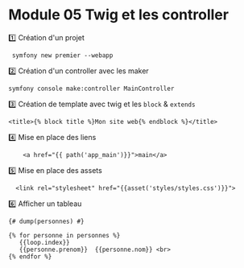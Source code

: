 # Module 05 Twig et les controller


:one: Création d'un projet
```
 symfony new premier --webapp
```
:two: Création d'un controller avec les maker
```
symfony console make:controller MainController
```
:three: Création de template avec twig et les <code>block</code> & <code>extends</code>
```twig
<title>{% block title %}Mon site web{% endblock %}</title>
```
:four: Mise en place des liens
```twig
    <a href="{{ path('app_main')}}">main</a>
```

:five: Mise en place des assets
```twig
  <link rel="stylesheet" href="{{asset('styles/styles.css')}}">   
```

:six: Afficher un tableau
```twig
{# dump(personnes) #}

{% for personne in personnes %}
   {{loop.index}}
   {{personne.prenom}}  {{personne.nom}} <br> 
{% endfor %}
```
